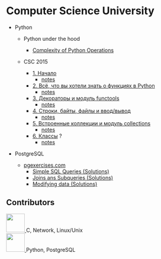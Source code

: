 # Computer Science University

- Python
    - Python under the hood
        - [Complexity of Python Operations](./python/complexity/complexity.md)
        
    - CSC 2015
        - [1. Начало](https://compscicenter.ru/courses/python/2015-autumn/classes/1364/)
            - [notes](./python/csc-2015/1.md)
        - [2. Всё, что вы хотели знать о функциях в Python](https://compscicenter.ru/courses/python/2015-autumn/classes/1386)
            - [notes](./python/csc-2015/2.md)
        - [3. Декораторы и модуль functools](https://compscicenter.ru/courses/python/2015-autumn/classes/1387/)
            - [notes](./python/csc-2015/3.md)
        - [4. Строки, байты, файлы и ввод/вывод](https://compscicenter.ru/courses/python/2015-autumn/classes/1388/)
            - [notes](./python/csc-2015/4.md)
        - [5. Встроенные коллекции и модуль collections](https://compscicenter.ru/courses/python/2015-autumn/classes/1476/)
            - [notes](./python/csc-2015/5.md)
        - [6. Классы](https://compscicenter.ru/courses/python/nsk/2018-autumn/classes/4273/) ?
            - [notes]()
       
       
- PostgreSQL
    - [pgexercises.com](pgexercises.com)
        - [Simple SQL Queries (Solutions)](./sql/pgexercises.com/basic-sql.md) 
        - [Joins ans Subqueries (Solutions)](./sql/pgexercises.com/joins-and-subqueries.md)
        - [Modifying data (Solutions)](./sql/pgexercises.com/modifying-data.md)



## Contributors


<a href="https://github.com/iva1010">
<img src="https://avatars.githubusercontent.com/u/58352066?v=4" height="50px">
</a> 
C, Network, Linux/Unix

<br>

<a href="https://github.com/v1a0">
<img src="https://avatars.githubusercontent.com/u/54343363?v=4" height="50px">
</a> 
Python, PostgreSQL
